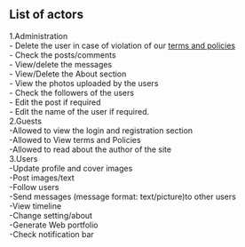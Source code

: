 <h2>List of actors </h2>
  1.Administration <br> 
  - Delete the user in case of violation of our   
  <a href="https://github.com/Nikesh16/Social-Site-/blob/main/siteRules" onclick="window.open('example.html', '_self');"> terms and policies

</a>
<br>
  - Check the posts/comments <br>
  - View/delete the messages <br>
  - View/Delete the About section <br>
  - View the photos uploaded by the users <br>
  - Check the followers of the users <br>
  - Edit the post if required <br>
  - Edit the name of the user if required. <br>
  2.Guests <br>
  -Allowed to view the login and registration section <br>
  -Allowed to View terms and Policies  <br>
  -Allowed to read about the author of the site <br>
  3.Users <br>
  -Update profile and cover images <br>
  -Post images/text <br>
  -Follow users <br>
  -Send messages (message format: text/picture)to other users <br>
  -View timeline <br>
  -Change setting/about <br>
  -Generate Web portfolio <br>
  -Check notification bar <br>
  
  
  
